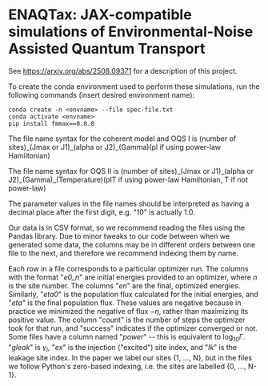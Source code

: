 # ENAQTax: JAX-compatible simulations of Environmental-Noise Assisted Quantum Transport
See https://arxiv.org/abs/2508.09371 for a description of this project.

To create the conda environment used to perform these simulations, run the following commands (insert desired environment name):
```
conda create -n <envname> --file spec-file.txt
conda activate <envname>
pip install fmmax==0.8.0
```

The file name syntax for the coherent model and OQS I is (number of sites)\_(Jmax or J1)\_(alpha or J2)\_(Gamma)(pl if using power-law Hamiltonian)

The file name syntax for OQS II is (number of sites)\_(Jmax or J1)\_(alpha or J2)\_(Gamma)\_(Temperature)(plT if using power-law Hamiltonian, T if not power-law)

The parameter values in the file names should be interpreted as having a decimal place after the first digit, e.g. "10" is actually 1.0.

Our data is in CSV format, so we recommend reading the files using the Pandas library. Due to minor tweaks to our code between when we generated some data, the columns may be in different orders between one file to the next, and therefore we recommend indexing them by name.

Each row in a file corresponds to a particular optimizer run. The columns with the format "*e0_n*" are initial energies provided to an optimizer, where *n* is the site number. The columns "*en*" are the final, optimized energies. Similarly, "*eta0*" is the population flux calculated for the initial energies, and "*eta*" is the final population flux. These values are negative because in practice we minimized the negative of flux $-\eta$, rather than maximizing its positive value. The column "count" is the number of steps the optimizer took for that run, and "success" indicates if the optimizer converged or not. Some files have a column named "$power$" -- this is equivalent to $\log_{10} \Gamma$. "*gleak*" is $\gamma_l$, "*ex*" is the injection ("excited") site index, and "*lk*" is the leakage site index. In the paper we label our sites {1, ..., N}, but in the files we follow Python's zero-based indexing, i.e. the sites are labelled {0, ..., N-1}.
